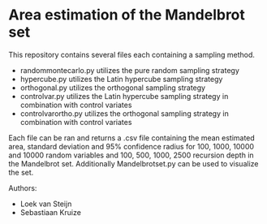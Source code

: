 # Area estimation of the Mandelbrot set
This repository contains several files each containing a sampling method.
- randommontecarlo.py utilizes the pure random sampling strategy
- hypercube.py utilizes the Latin hypercube sampling strategy
- orthogonal.py utilizes the orthogonal sampling strategy
- controlvar.py utilizes the Latin hypercube sampling strategy in combination with control variates
- controlvarortho.py utilizes the orthogonal sampling strategy in combination with control variates

Each file can be ran and returns a .csv file containing the mean estimated area, standard deviation and 95% confidence radius for 100, 1000, 10000 and 10000 random variables and 100, 500, 1000, 2500 recursion depth in the Mandelbrot set. Additionally Mandelbrotset.py can be used to visualize the set.

Authors:
- Loek van Steijn
- Sebastiaan Kruize
